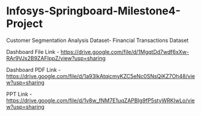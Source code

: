 # Infosys-Springboard-Milestone4-Project

Customer Segmentation Analysis
Dataset- Financial Transactions Dataset

Dashboard File Link - https://drive.google.com/file/d/1MgqtDd7wdf6xXw-RAr9VJs2B9ZAFIppZ/view?usp=sharing

Dashboard PDF Link - https://drive.google.com/file/d/1a93IkAtqicmyKZC5eNc0SNsQiKZ7Oh48/view?usp=sharing

PPT Link - https://drive.google.com/file/d/1v8w_fNM7E1uqZAPBIg9fP5styWRKIwLo/view?usp=sharing
